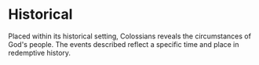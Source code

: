 # Historical

Placed within its historical setting, Colossians reveals the circumstances of God's people. The events described reflect a specific time and place in redemptive history.

